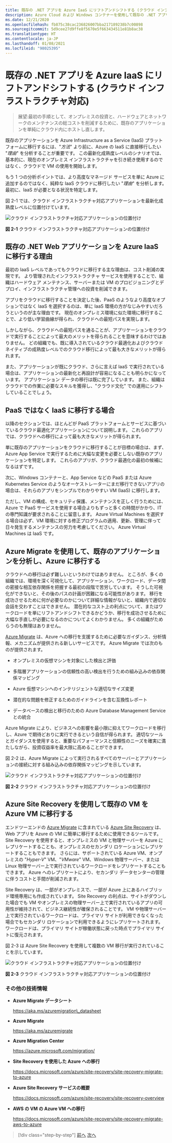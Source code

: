 ```yaml
---
title: 既存の .NET アプリを Azure IaaS にリフトアンドシフトする (クラウド インフラストラクチャ対応)
description: Azure Cloud および Windows コンテナーを使用して既存の .NET アプリケーションを最新化します。
ms.date: 12/21/2020
ms.openlocfilehash: fb875c38cac236826007bba217189238b7c00898
ms.sourcegitcommit: 5d9cee27d9ffe8f5670e5f663434511e81b8ac38
ms.translationtype: HT
ms.contentlocale: ja-JP
ms.lasthandoff: 01/08/2021
ms.locfileid: "98025395"
---
```

# <a name="lift-and-shift-existing-net-apps-to-azure-iaas-cloud-infrastructure-ready"></a>既存の .NET アプリを Azure IaaS にリフトアンドシフトする (クラウド インフラストラクチャ対応)

> 展望:最初の手順として、オンプレミスの投資と、ハードウェアとネットワークのメンテナンスの総コストを削減するために、既存のアプリケーションを単純にクラウド内にホストし直します。

既存のアプリケーションを Azure Infrastructure as a Service (IaaS) プラットフォームに移行するには、"*方法*" より前に、Azure の IaaS に直接移行したい "*理由*" を分析することが重要です。 この最新化成熟度レベルのシナリオでは、基本的に、現在のオンプレミス インフラストラクチャを引き続き使用するのではなく、クラウドで VM の使用を開始します。

もう 1 つの分析ポイントでは、より高度なマネージド サービスを単に Azure に追加するのではなく、純粋な IaaS クラウドに移行したい "*理由*" を分析します。 最初に、IaaS が必要となる状況を特定します。

図 2-1 では、クラウド インフラストラクチャ対応アプリケーションを最新化成熟度レベルに位置付けています。

![クラウド インフラストラクチャ対応アプリケーションの位置付け](./media/image2-1.png)

**図 2-1** クラウド インフラストラクチャ対応アプリケーションの位置付け

## <a name="why-migrate-existing-net-web-applications-to-azure-iaas"></a>既存の .NET Web アプリケーションを Azure IaaS に移行する理由

最初の IaaS レベルであってもクラウドに移行する主な理由は、コスト削減の実現です。 より管理されたインフラストラクチャ サービスを使用することで、組織はハードウェア メンテナンス、サーバーまたは VM のプロビジョニングとデプロイ、インフラストラクチャ管理への投資を削減できます。

アプリをクラウドに移行することを決定した後、PaaS のようなより高度なオプションではなく IaaS を選択するのは、単に IaaS 環境の方がなじみやすいだろうというのが主な理由です。 現在のオンプレミス環境に似た環境に移行することで、より低い学習曲線が得られ、クラウドへの最短パスを実現します。

しかしながら、クラウドへの最短パスを通ることが、アプリケーションをクラウドで実行することによって最大のメリットを得られることを意味するわけではありません。 どの組織でも、既に導入されているクラウド最適化およびクラウドネイティブの成熟度レベルでのクラウド移行によって最も大きなメリットが得られます。

また、アプリケーションが既にクラウド、さらに言えば IaaS で実行されている場合は、アプリケーションの最新化と再設計が容易になることも明らかになっています。 アプリケーション データの移行は既に完了しています。 また、組織はクラウドでの作業に必要なスキルを獲得し、"クラウド文化" での運用にシフトしていることでしょう。

## <a name="when-to-migrate-to-iaas-instead-of-to-paas"></a>PaaS ではなく IaaS に移行する場合

以降のセクションでは、ほとんどが PaaS プラットフォームとサービスに基づいているクラウド最適化アプリケーションについて説明します。 これらのアプリでは、クラウドへの移行によって最も大きなメリットが得られます。

単に既存のアプリケーションをクラウドに移行することが目標の場合は、まず、Azure App Service で実行するために大幅な変更を必要としない既存のアプリケーションを特定します。 これらのアプリが、クラウド最適化の最初の候補になるはずです。

次に、Windows コンテナーと、App Service などの PaaS または Azure Kubernetes Service のようなオーケストレーターにまだ移行できないアプリの場合は、それらのアプリをシンプルでわかりやすい VM (IaaS) に移行します。

ただし、VM の構成、セキュリティ保護、メンテナンスを正しく行うためには、Azure で PaaS サービスを使用する場合よりもずっと多くの時間がかかり、IT の専門知識が要求されることに留意します。 Azure Virtual Machines を選択する場合は必ず、VM 環境に対する修正プログラムの適用、更新、管理に伴って日々発生するメンテナンスの労力を考慮してください。 Azure Virtual Machines は IaaS です。

## <a name="use-azure-migrate-to-analyze-and-migrate-your-existing-applications-to-azure"></a>Azure Migrate を使用して、既存のアプリケーションを分析し、Azure に移行する

クラウドへの移行は必ず難しいというわけではありません。 ところが、多くの組織では、環境を深く可視化して、アプリケーション、ワークロード、データ間の密接な相互依存関係を把握する最初の段階で苦労しています。 そうした可視化ができないと、その後のパスの計画が困難になる可能性があります。 移行を成功させるために何が必要なのかについて詳細な情報がないと、組織内で適切な会話を交わすことはできません。 潜在的なコスト上の利点について、またはワークロードを単にリフトアンドシフトできるかどうか、移行を成功させるために大幅な手直しが必要になるのかについてよくわかりません。 多くの組織がためらうのも無理はありません。

[Azure Migrate](https://aka.ms/azuremigrate) は、Azure への移行を支援するために必要なガイダンス、分析情報、メカニズムが提供される新しいサービスです。 Azure Migrate では次のものが提供されます。

- オンプレミスの仮想マシンを対象にした検出と評価

- 多階層アプリケーションの信頼性の高い検出を行うための組み込みの依存関係マッピング

- Azure 仮想マシンへのインテリジェントな適切なサイズ変更

- 潜在的な問題を修正するためのガイドラインを含む互換性レポート

- データベースの検出と移行のための Azure Database Management Service との統合

Azure Migrate により、ビジネスへの影響を最小限に抑えてワークロードを移行し、Azure で期待どおりに実行できるという自信が得られます。 適切なツールとガイダンスを使用すると、重要なパフォーマンスと信頼性のニーズを確実に満たしながら、投資収益率を最大限に高めることができます。

図 2-2 は、Azure Migrate によって実行されるすべてのサーバーとアプリケーションの接続に対する組み込みの依存関係マッピングを示しています。

![クラウド インフラストラクチャ対応アプリケーションの位置付け](./media/image2-2.png)

**図 2-2** クラウド インフラストラクチャ対応アプリケーションの位置付け

## <a name="use-azure-site-recovery-to-migrate-your-existing-vms-to-azure-vms"></a>Azure Site Recovery を使用して既存の VM を Azure VM に移行する

エンドツーエンドの [Azure Migrate](https://aka.ms/azuremigrate) に含まれている [Azure Site Recovery](/azure/site-recovery/site-recovery-overview) は、Web アプリを Azure の VM に簡単に移行するために使用できるツールです。 Site Recovery を使用すると、オンプレミスの VM と物理サーバーを Azure にレプリケートすることも、オンプレミスのセカンダリ ロケーションにレプリケートすることもできます。 さらには、サポートされている Azure VM、オンプレミスの "*Hyper-V*" VM、"*VMware*" VM、Windows 物理サーバー、または Linux 物理サーバー上で実行されているワークロードをレプリケートすることもできます。 Azure へのレプリケートにより、セカンダリ データセンターの管理に伴うコストと手間が削減されます。

Site Recovery は、一部がオンプレミスで、一部が Azure 上にあるハイブリッド環境専用にも作成されています。 Site Recovery の利点は、サイトがダウンした場合でも VM やオンプレミスの物理サーバー上で実行されているアプリの可用性が維持されて、ビジネス継続性が確保されることです。 VM や物理サーバー上で実行されているワークロードは、プライマリ サイトが利用できなくなった場合でもセカンダリ ロケーションで利用できるようにレプリケートされます。 ワークロードは、プライマリ サイトが稼働状態に戻った時点でプライマリ サイトに復元されます。

図 2-3 は Azure Site Recovery を使用して複数の VM 移行が実行されていることを示しています。

![クラウド インフラストラクチャ対応アプリケーションの位置付け](./media/image2-3.png)

**図 2-3** クラウド インフラストラクチャ対応アプリケーションの位置付け

### <a name="additional-resources"></a>その他の技術情報

- **Azure Migrate データシート**

    <https://aka.ms/azuremigration\_datasheet>

- **Azure Migrate**

    <https://aka.ms/azuremigrate>

- **Azure Migration Center**

    <https://azure.microsoft.com/migration/>

- **Site Recovery を使用した Azure への移行**

    <https://docs.microsoft.com/azure/site-recovery/site-recovery-migrate-to-azure>

- **Azure Site Recovery サービスの概要**

    <https://docs.microsoft.com/azure/site-recovery/site-recovery-overview>

- **AWS の VM の Azure VM への移行**

    <https://docs.microsoft.com/azure/site-recovery/site-recovery-migrate-aws-to-azure>

>[!div class="step-by-step"]
>[前へ](index.md)
>[次へ](migrate-your-relational-databases-to-azure.md) <!-- Next Chapter -->
